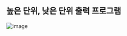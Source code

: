 ## 높은 단위, 낮은 단위 출력 프로그램
![image](https://github.com/hy31n/game/assets/102163109/6a88c452-6a73-4cd2-9a10-357fcf98a815)
